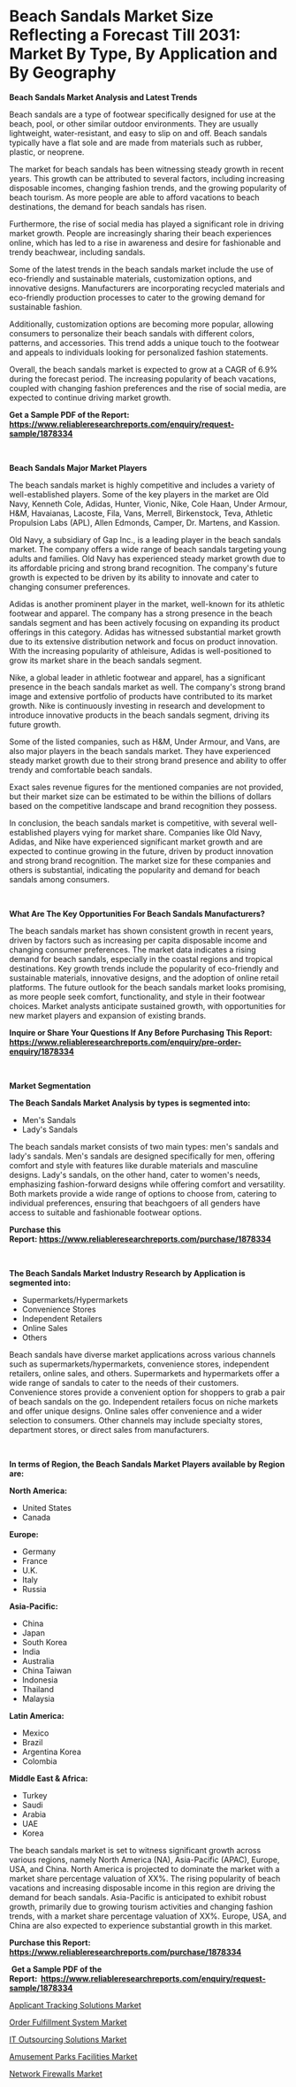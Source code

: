 <p><h1>Beach Sandals Market Size Reflecting a Forecast Till 2031: Market By Type, By Application and By Geography</h1></p><p><strong>Beach Sandals Market Analysis and Latest Trends</strong></p>
<p><p>Beach sandals are a type of footwear specifically designed for use at the beach, pool, or other similar outdoor environments. They are usually lightweight, water-resistant, and easy to slip on and off. Beach sandals typically have a flat sole and are made from materials such as rubber, plastic, or neoprene.</p><p>The market for beach sandals has been witnessing steady growth in recent years. This growth can be attributed to several factors, including increasing disposable incomes, changing fashion trends, and the growing popularity of beach tourism. As more people are able to afford vacations to beach destinations, the demand for beach sandals has risen.</p><p>Furthermore, the rise of social media has played a significant role in driving market growth. People are increasingly sharing their beach experiences online, which has led to a rise in awareness and desire for fashionable and trendy beachwear, including sandals.</p><p>Some of the latest trends in the beach sandals market include the use of eco-friendly and sustainable materials, customization options, and innovative designs. Manufacturers are incorporating recycled materials and eco-friendly production processes to cater to the growing demand for sustainable fashion.</p><p>Additionally, customization options are becoming more popular, allowing consumers to personalize their beach sandals with different colors, patterns, and accessories. This trend adds a unique touch to the footwear and appeals to individuals looking for personalized fashion statements.</p><p>Overall, the beach sandals market is expected to grow at a CAGR of 6.9% during the forecast period. The increasing popularity of beach vacations, coupled with changing fashion preferences and the rise of social media, are expected to continue driving market growth.</p></p>
<p><strong>Get a Sample PDF of the Report:&nbsp; <a href="https://www.reliableresearchreports.com/enquiry/request-sample/1878334">https://www.reliableresearchreports.com/enquiry/request-sample/1878334</a></strong></p>
<p>&nbsp;</p>
<p><strong>Beach Sandals Major Market Players</strong></p>
<p><p>The beach sandals market is highly competitive and includes a variety of well-established players. Some of the key players in the market are Old Navy, Kenneth Cole, Adidas, Hunter, Vionic, Nike, Cole Haan, Under Armour, H&M, Havaianas, Lacoste, Fila, Vans, Merrell, Birkenstock, Teva, Athletic Propulsion Labs (APL), Allen Edmonds, Camper, Dr. Martens, and Kassion.</p><p>Old Navy, a subsidiary of Gap Inc., is a leading player in the beach sandals market. The company offers a wide range of beach sandals targeting young adults and families. Old Navy has experienced steady market growth due to its affordable pricing and strong brand recognition. The company's future growth is expected to be driven by its ability to innovate and cater to changing consumer preferences. </p><p>Adidas is another prominent player in the market, well-known for its athletic footwear and apparel. The company has a strong presence in the beach sandals segment and has been actively focusing on expanding its product offerings in this category. Adidas has witnessed substantial market growth due to its extensive distribution network and focus on product innovation. With the increasing popularity of athleisure, Adidas is well-positioned to grow its market share in the beach sandals segment.</p><p>Nike, a global leader in athletic footwear and apparel, has a significant presence in the beach sandals market as well. The company's strong brand image and extensive portfolio of products have contributed to its market growth. Nike is continuously investing in research and development to introduce innovative products in the beach sandals segment, driving its future growth.</p><p>Some of the listed companies, such as H&M, Under Armour, and Vans, are also major players in the beach sandals market. They have experienced steady market growth due to their strong brand presence and ability to offer trendy and comfortable beach sandals.</p><p>Exact sales revenue figures for the mentioned companies are not provided, but their market size can be estimated to be within the billions of dollars based on the competitive landscape and brand recognition they possess.</p><p>In conclusion, the beach sandals market is competitive, with several well-established players vying for market share. Companies like Old Navy, Adidas, and Nike have experienced significant market growth and are expected to continue growing in the future, driven by product innovation and strong brand recognition. The market size for these companies and others is substantial, indicating the popularity and demand for beach sandals among consumers.</p></p>
<p>&nbsp;</p>
<p><strong>What Are The Key Opportunities For Beach Sandals Manufacturers?</strong></p>
<p><p>The beach sandals market has shown consistent growth in recent years, driven by factors such as increasing per capita disposable income and changing consumer preferences. The market data indicates a rising demand for beach sandals, especially in the coastal regions and tropical destinations. Key growth trends include the popularity of eco-friendly and sustainable materials, innovative designs, and the adoption of online retail platforms. The future outlook for the beach sandals market looks promising, as more people seek comfort, functionality, and style in their footwear choices. Market analysts anticipate sustained growth, with opportunities for new market players and expansion of existing brands.</p></p>
<p><strong>Inquire or Share Your Questions If Any Before Purchasing This Report: <a href="https://www.reliableresearchreports.com/enquiry/pre-order-enquiry/1878334">https://www.reliableresearchreports.com/enquiry/pre-order-enquiry/1878334</a></strong></p>
<p>&nbsp;</p>
<p><strong>Market Segmentation</strong></p>
<p><strong>The Beach Sandals Market Analysis by types is segmented into:</strong></p>
<p><ul><li>Men's Sandals</li><li>Lady's Sandals</li></ul></p>
<p><p>The beach sandals market consists of two main types: men's sandals and lady's sandals. Men's sandals are designed specifically for men, offering comfort and style with features like durable materials and masculine designs. Lady's sandals, on the other hand, cater to women's needs, emphasizing fashion-forward designs while offering comfort and versatility. Both markets provide a wide range of options to choose from, catering to individual preferences, ensuring that beachgoers of all genders have access to suitable and fashionable footwear options.</p></p>
<p><strong>Purchase this Report:&nbsp;<a href="https://www.reliableresearchreports.com/purchase/1878334">https://www.reliableresearchreports.com/purchase/1878334</a></strong></p>
<p>&nbsp;</p>
<p><strong>The Beach Sandals Market Industry Research by Application is segmented into:</strong></p>
<p><ul><li>Supermarkets/Hypermarkets</li><li>Convenience Stores</li><li>Independent Retailers</li><li>Online Sales</li><li>Others</li></ul></p>
<p><p>Beach sandals have diverse market applications across various channels such as supermarkets/hypermarkets, convenience stores, independent retailers, online sales, and others. Supermarkets and hypermarkets offer a wide range of sandals to cater to the needs of their customers. Convenience stores provide a convenient option for shoppers to grab a pair of beach sandals on the go. Independent retailers focus on niche markets and offer unique designs. Online sales offer convenience and a wider selection to consumers. Other channels may include specialty stores, department stores, or direct sales from manufacturers.</p></p>
<p>&nbsp;</p>
<p><strong>In terms of Region, the Beach Sandals Market Players available by Region are:</strong></p>
<p>
    <p> <strong> North America: </strong>
        <ul>
            <li>United States</li>
            <li>Canada</li>
        </ul>
        </p> 
    <p> <strong> Europe: </strong>
        <ul>
            <li>Germany</li>
            <li>France</li>
            <li>U.K.</li>
            <li>Italy</li>
            <li>Russia</li>
        </ul>
        </p> 
    <p> <strong> Asia-Pacific: </strong>
        <ul>
            <li>China</li>
            <li>Japan</li>
            <li>South Korea</li>
            <li>India</li>
            <li>Australia</li>
            <li>China Taiwan</li>
            <li>Indonesia</li>
            <li>Thailand</li>
            <li>Malaysia</li>
        </ul>
        </p> 
    <p> <strong> Latin America: </strong>
        <ul>
            <li>Mexico</li>
            <li>Brazil</li>
            <li>Argentina Korea</li>
            <li>Colombia</li>
        </ul>
        </p> 
    <p> <strong> Middle East & Africa: </strong>
        <ul>
            <li>Turkey</li>
            <li>Saudi</li>
            <li>Arabia</li>
            <li>UAE</li>
            <li>Korea</li>
        </ul>
    </p>
    </p>
<p><p>The beach sandals market is set to witness significant growth across various regions, namely North America (NA), Asia-Pacific (APAC), Europe, USA, and China. North America is projected to dominate the market with a market share percentage valuation of XX%. The rising popularity of beach vacations and increasing disposable income in this region are driving the demand for beach sandals. Asia-Pacific is anticipated to exhibit robust growth, primarily due to growing tourism activities and changing fashion trends, with a market share percentage valuation of XX%. Europe, USA, and China are also expected to experience substantial growth in this market.</p></p>
<p><strong>Purchase this Report: <a href="https://www.reliableresearchreports.com/purchase/1878334">https://www.reliableresearchreports.com/purchase/1878334</a></strong></p>
<p>&nbsp;<strong>Get a Sample PDF of the Report:&nbsp;&nbsp;<a href="https://www.reliableresearchreports.com/enquiry/request-sample/1878334">https://www.reliableresearchreports.com/enquiry/request-sample/1878334</a></strong></p>
<p><strong></strong></p>
<p><p><a href="https://medium.com/@lulukerluke/applicant-tracking-solutions-market-size-reveals-the-best-marketing-channels-in-global-industry-d24648585958">Applicant Tracking Solutions Market</a></p><p><a href="https://medium.com/@lulukerluke/order-fulfillment-system-market-trends-and-market-analysis-forecasted-for-period-2023-2030-d0d4e23c61f1">Order Fulfillment System Market</a></p><p><a href="https://medium.com/@lulukerluke/it-outsourcing-solutions-market-research-report-its-history-and-forecast-2023-to-2030-e3400ddd63e7">IT Outsourcing Solutions Market</a></p><p><a href="https://medium.com/p/1ae7da46cb04/edit">Amusement Parks Facilities Market</a></p><p><a href="https://medium.com/@lulukerluke/network-firewalls-market-size-cagr-trends-2024-2030-c8765f945b59">Network Firewalls Market</a></p></p>